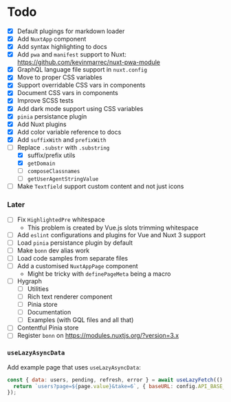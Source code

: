 # Todo

- [x] Default plugings for markdown loader
- [x] Add `NuxtApp` component
- [x] Add syntax highlighting to docs
- [x] Add `pwa` and `manifest` support to Nuxt: https://github.com/kevinmarrec/nuxt-pwa-module
- [x] GraphQL language file support in `nuxt.config`
- [x] Move to proper CSS variables
- [x] Support overridable CSS vars in components
- [x] Document CSS vars in components
- [x] Improve SCSS tests
- [x] Add dark mode support using CSS variables
- [x] `pinia` persistance plugin
- [x] Add Nuxt plugins
- [x] Add color variable reference to docs
- [x] Add `suffixWith` and `prefixWith`
- [ ] Replace `.substr` with `.substring`
  - [x] suffix/prefix utils
  - [x] `getDomain`
  - [ ] `composeClassnames`
  - [ ] `getUserAgentStringValue`
- [ ] Make `Textfield` support custom content and not just icons

### Later

- [ ] Fix `HighlightedPre` whitespace
  - This problem is created by Vue.js slots trimming whitespace
- [ ] Add `eslint` configurations and plugins for Vue and Nuxt 3 support
- [ ] Load `pinia` persistance plugin by default
- [ ] Make `bonn` dev alias work
- [ ] Load code samples from separate files
- [ ] Add a customised `NuxtAppPage` component
  - Might be tricky with `definePageMeta` being a macro
- [ ] Hygraph
  - [ ] Utilities
  - [ ] Rich text renderer component
  - [ ] Pinia store
  - [ ] Documentation
  - [ ] Examples (with GQL files and all that)
- [ ] Contentful Pinia store
- [ ] Register `bonn` on https://modules.nuxtjs.org/?version=3.x

### `useLazyAsyncData`

Add example page that uses `useLazyAsyncData`:

```js
const { data: users, pending, refresh, error } = await useLazyFetch(() => {
  return `users?page=${page.value}&take=6`, { baseURL: config.API_BASE_URL }
});
```
